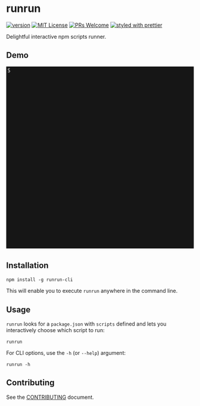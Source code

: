 # runrun

[![version](https://img.shields.io/npm/v/runrun-cli?style=flat-square)](http://npm.im/runrun-cli)
[![MIT License](https://img.shields.io/npm/l/runrun-cli?style=flat-square)](http://opensource.org/licenses/MIT)
[![PRs Welcome](https://img.shields.io/badge/PRs-welcome-brightgreen?style=flat-square)](http://makeapullrequest.com)
[![styled with prettier](https://img.shields.io/badge/styled_with-prettier-ff69b4.svg?style=flat-square)](https://github.com/prettier/prettier)

Delightful interactive npm scripts runner.

## Demo

![runrun demo](demo.gif)

## Installation

```shell
npm install -g runrun-cli
```

This will enable you to execute `runrun` anywhere in the command line.

## Usage

`runrun` looks for a `package.json` with `scripts` defined and lets you interactively choose which script to run:

```shell
runrun
```

For CLI options, use the `-h` (or `--help`) argument:

```shell
runrun -h
```

## Contributing

See the [CONTRIBUTING](CONTRIBUTING.md) document.
